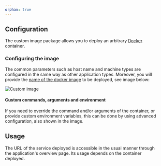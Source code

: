```yaml
---
orphan: true
---
```


## Configuration

The custom image package allows you to deploy an arbitrary [Docker](https://docs.docker.com/get-started/overview/) container.

### Configuring the image

The common parameters such as host name and machine types are configured in the same way as other application types.
Moreover, you will provide the [name of the docker image](https://docs.docker.com/engine/reference/commandline/tag/) to be deployed,
see image below:

![Custom image](./custom-image.png)

#### Custom commands, arguments and environment

If you need to override the command and/or arguments of the container, or provide custom environment variables,
this can be done by using advanced configuration, also shown in the image.

## Usage

The URL of the service deployed is accessible in the usual manner through the application's overview page.
Its usage depends on the container deployed.
